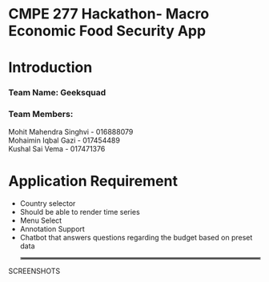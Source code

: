 # CMPE 277 Hackathon- Macro Economic Food Security App

# Introduction

### Team Name: Geeksquad<br/>
### Team Members: <br/>
Mohit Mahendra Singhvi - 016888079<br/>
Mohaimin Iqbal Gazi - 017454489<br/>
Kushal Sai Vema - 017471376<br/>

# Application Requirement

* Country selector 
* Should be able to render time series
* Menu Select
* Annotation Support
* Chatbot that answers questions regarding the budget based on preset data  <hr style="border:2px solid gray">

SCREENSHOTS
